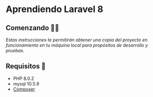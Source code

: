 # Aprendiendo Laravel 8
## Comenzando 🐱‍👤
_Estas instrucciones te permitirán obtener una copia del proyecto en funcionamiento en tu máquina local para propósitos de desarrollo y pruebas._
## Requisitos 📏
* PHP 8.0.2
* mysql 10.5.9
* [Composer](https://getcomposer.org/download/)
